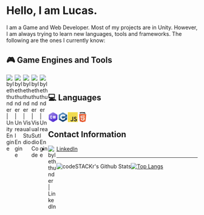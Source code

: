 # Hello, I am Lucas.

I am a Game and Web Developer. Most of my projects are in Unity. However, I am always trying to learn new languages, tools and frameworks. The following are the ones I currently know:

## :video_game: Game Engines and Tools
<img align="left" alt="byleththunder | Unity Engine" width="22px" src="https://cdn.jsdelivr.net/npm/simple-icons@v3/icons/unity.svg" />
<img align="left" alt="byleththunder | Unreal Engine" width="22px" src="https://cdn.jsdelivr.net/npm/simple-icons@v3/icons/unrealengine.svg" />
<img align="left" alt="byleththunder | Visual Studio" width="22px" src="https://cdn.jsdelivr.net/npm/simple-icons@v3/icons/visualstudio.svg" />
<img align="left" alt="byleththunder | Visual Sutdio Code" width="22px" src="https://cdn.jsdelivr.net/npm/simple-icons@v3/icons/visualstudiocode.svg" />

<img align="left" alt="byleththunder | Unreal Engine" width="22px" src="https://cdn.jsdelivr.net/npm/simple-icons@v3/icons/git.svg" />


<br/>

## :computer: Languages

<img align="left" alt="C#" width="26px" src="https://raw.githubusercontent.com/github/explore/80688e429a7d4ef2fca1e82350fe8e3517d3494d/topics/csharp/csharp.png" />
<img align="left" alt="C++" width="26px" src="https://raw.githubusercontent.com/github/explore/80688e429a7d4ef2fca1e82350fe8e3517d3494d/topics/cpp/cpp.png" />
<img align="left" alt="Javascript" width="26px" src="https://raw.githubusercontent.com/github/explore/80688e429a7d4ef2fca1e82350fe8e3517d3494d/topics/javascript/javascript.png" />
<img align="left" alt="HTML5" width="26px" src="https://raw.githubusercontent.com/github/explore/80688e429a7d4ef2fca1e82350fe8e3517d3494d/topics/html/html.png" />

<br/>

## Contact Information
- [<img align="left" alt="byleththunder | LinkedIn" width="22px" src="https://cdn.jsdelivr.net/npm/simple-icons@v3/icons/linkedin.svg" /> LinkedIn][linkedin]
---

<img align="left" alt="codeSTACKr's Github Stats" src="https://github-readme-stats.vercel.app/api?username=byleththunder&show_icons=true&hide_border=true" />


[![Top Langs](https://github-readme-stats.vercel.app/api/top-langs/?username=byleththunder&hide=ShaderLab,GLSL,Mathematica&hide_border=true)]()

[linkedin]: https://www.linkedin.com/in/lucasdesouzagoes/
